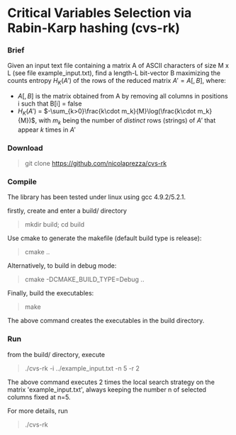 Critical Variables Selection via Rabin-Karp hashing (cvs-rk)
==============

### Brief

Given an input text file containing a matrix A of ASCII characters of size M x L (see file example_input.txt), find a length-L bit-vector B maximizing the counts entropy $H_K(A')$ of the rows of the reduced matrix $A' = A[,B]$, where:

- $A[,B]$ is the matrix obtained from A by removing all columns in positions i such that B[i] = false
- $H_K(A')$ = $-\sum_{k>0}\frac{k\cdot m_k}{M}\log(\frac{k\cdot m_k}{M})$, with $m_k$ being the number of $distinct$ rows (strings) of $A'$ that appear $k$ times in $A'$

### Download

> git clone https://github.com/nicolaprezza/cvs-rk

### Compile

The library has been tested under linux using gcc 4.9.2/5.2.1.

firstly, create and enter a build/ directory

> mkdir build; cd build

Use cmake to generate the makefile (default build type is release):

> cmake ..

Alternatively, to build in debug mode:

> cmake -DCMAKE_BUILD_TYPE=Debug ..

Finally, build the executables:

> make

The above command creates the executables in the build directory.

### Run

from the build/ directory, execute

> ./cvs-rk -i ../example_input.txt -n 5 -r 2

The above command executes 2 times the local search strategy on the matrix 'example_input.txt', always keeping the number n of selected columns fixed at n=5.

For more details, run

> ./cvs-rk
